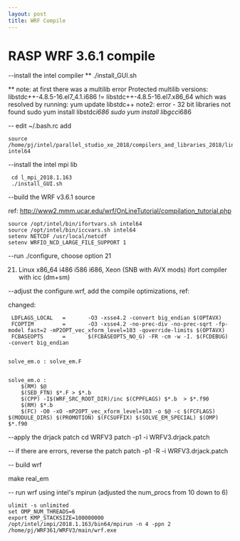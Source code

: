 ```yaml
---
layout: post
title: WRF Compile
---
```


# RASP WRF 3.6.1 compile

--install the intel compiler ** 
  ./install_GUI.sh   
   
  ** note: at first there was a multilib error 
   Protected multilib versions: libstdc++-4.8.5-16.el7_4.1.i686 != libstdc++-4.8.5-16.el7.x86_64 
   which was resolved by running: yum update libstdc++ 
   note2: error - 32 bit libraries not found
   sudo yum install libstdc*i686
   sudo yum install libgcc*i686

-- edit ~/.bash.rc add
```
source /home/pj/intel/parallel_studio_xe_2018/compilers_and_libraries_2018/linux/bin/compilervars.sh intel64
```
    
 --install the intel mpi lib  
```
 cd l_mpi_2018.1.163   
 ./install_GUI.sh 
```

 --build the WRF v3.6.1 source 
 
 ref: http://www2.mmm.ucar.edu/wrf/OnLineTutorial/compilation_tutorial.php
 ```
 source /opt/intel/bin/ifortvars.sh intel64 
 source /opt/intel/bin/iccvars.sh intel64 
 setenv NETCDF /usr/local/netcdf 
 setenv WRFIO_NCD_LARGE_FILE_SUPPORT 1 
 ```
  
 --run ./configure, choose option 21 
 
   21.  Linux x86_64 i486 i586 i686, Xeon (SNB with AVX mods) ifort compiler with icc  (dm+sm) 
    
 --adjust the configure.wrf, add the compile optimizations, ref:  
 
 changed:  
```
 LDFLAGS_LOCAL   =       -O3 -xsse4.2 -convert big_endian $(OPTAVX) 
 FCOPTIM         =       -O3 -xsse4.2 -no-prec-div -no-prec-sqrt -fp-model fast=2 -mP2OPT_vec_xform_level=103 -qoverride-limits $(OPTAVX) 
 FCBASEOPTS      =       $(FCBASEOPTS_NO_G) -FR -cm -w -I. $(FCDEBUG) -convert big_endian 
  
  
solve_em.o : solve_em.F 
 
 
solve_em.o : 
	$(RM) $@ 
	$(SED_FTN) $*.F > $*.b  
	$(CPP) -I$(WRF_SRC_ROOT_DIR)/inc $(CPPFLAGS) $*.b  > $*.f90 
	$(RM) $*.b 
	$(FC) -O0 -xO -mP2OPT_vec_xform_level=103 -o $@ -c $(FCFLAGS) $(MODULE_DIRS) $(PROMOTION) $(FCSUFFIX) $(SOLVE_EM_SPECIAL) $(OMP) $*.f90 
```

--apply the drjack patch
cd WRFV3
patch -p1 -i WRFV3.drjack.patch

-- if there are errors, reverse the patch 
 patch -p1 -R -i WRFV3.drjack.patch

 -- build wrf 
 
 make real_em 
  
 -- run wrf using intel's mpirun (adjusted the num_procs from 10 down to 6) 
 ```
ulimit -s unlimited 
set OMP_NUM_THREADS=6 
export KMP_STACKSIZE=100000000 
/opt/intel/impi/2018.1.163/bin64/mpirun -n 4 -ppn 2 /home/pj/WRF361/WRFV3/main/wrf.exe 
```
